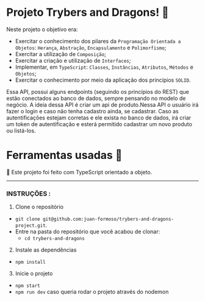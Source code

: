 # Projeto Trybers and Dragons! 🐉

Neste projeto o objetivo era:

- Exercitar o conhecimento dos pilares da `Programação Orientada a Objetos`: `Herança`, `Abstração`, `Encapsulamento` e `Polimorfismo`;
- Exercitar a utilização de `Composição`;
- Exercitar a criação e utilização de `Interfaces`;
- Implementar, em `TypeScript`: `Classes`, `Instâncias`, `Atributos`, `Métodos` e `Objetos`;
- Exercitar o conhecimento por meio da aplicação dos princípios `SOLID`.



Essa API, possui alguns endpoints (seguindo os princípios do REST) que estão conectados ao banco de dados, sempre pensando no modelo de negócio. A ideia dessa API é criar um api de produto.Nessa API o usuário irá fazer o login e caso não tenha cadastro ainda, se cadastrar. Caso as autentificações estejam corretas e ele exista no banco de dados, irá criar um token de autentificação e esterá permitido cadastrar um novo produto ou listá-los.


# Ferramentas usadas 🧰

 🔨 Este projeto foi feito com TypeScript orientado a objeto.
 
---

### INSTRUÇÕES :

1. Clone o repositório
  * `git clone git@github.com:juan-formoso/trybers-and-dragons-project.git`.
  * Entre na pasta do repositório que você acabou de clonar:
    * `cd trybers-and-dragons`

2. Instale as dependências
  * `npm install`
 
3. Inicie o projeto
  * `npm start `
  * `npm run dev` caso queria rodar o projeto através do nodemon
  
